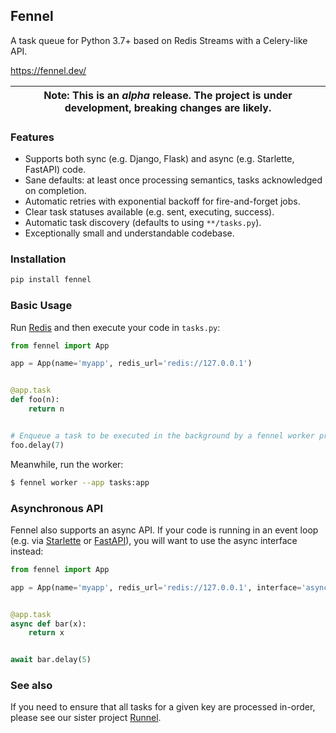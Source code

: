 ## Fennel

A task queue for Python 3.7+ based on Redis Streams with a Celery-like API.

https://fennel.dev/

| Note: This is an *alpha* release. The project is under development, breaking changes are likely. |
| --- |

### Features

* Supports both sync (e.g. Django, Flask) and async (e.g. Starlette, FastAPI) code.
* Sane defaults: at least once processing semantics, tasks acknowledged on completion.
* Automatic retries with exponential backoff for fire-and-forget jobs.
* Clear task statuses available (e.g. sent, executing, success).
* Automatic task discovery (defaults to using ``**/tasks.py``).
* Exceptionally small and understandable codebase.

### Installation

```bash
pip install fennel
```

### Basic Usage

Run [Redis](https://redis.io) and then execute your code in `tasks.py`:
```python
from fennel import App

app = App(name='myapp', redis_url='redis://127.0.0.1')


@app.task
def foo(n):
    return n


# Enqueue a task to be executed in the background by a fennel worker process.
foo.delay(7)
```

Meanwhile, run the worker:
```bash
$ fennel worker --app tasks:app
```

### Asynchronous API

Fennel also supports an async API. If your code is running in an event loop
(e.g. via [Starlette](https://www.starlette.io/) or
[FastAPI](https://fastapi.tiangolo.com/)), you will want to use the async
interface instead:
```python
from fennel import App

app = App(name='myapp', redis_url='redis://127.0.0.1', interface='async')


@app.task
async def bar(x):
    return x


await bar.delay(5)
```

### See also

If you need to ensure that all tasks for a given key are processed in-order,
please see our sister project [Runnel](https://github.com/mjwestcott/runnel).
